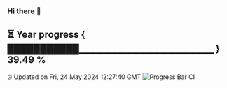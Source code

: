 ### Hi there 👋
⏳ Year progress { ███████████▁▁▁▁▁▁▁▁▁▁▁▁▁▁▁▁▁▁▁ } 39.49 %
---
⏰ Updated on Fri, 24 May 2024 12:27:40 GMT
![Progress Bar CI](https://github.com/liununu/liununu/workflows/Progress%20Bar%20CI/badge.svg)
